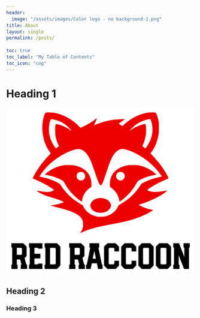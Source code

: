```yaml
---
header:
  image: "/assets/images/Color logo - no background-1.png"
title: About
layout: single
permalink: /posts/

toc: true
toc_label: "My Table of Contents"
toc_icon: "cog"
---
```


# 


# Heading 1
 

![image](/docs/assets/images/Color%20logo%20with%20background.png)


## Heading 2


### Heading 3